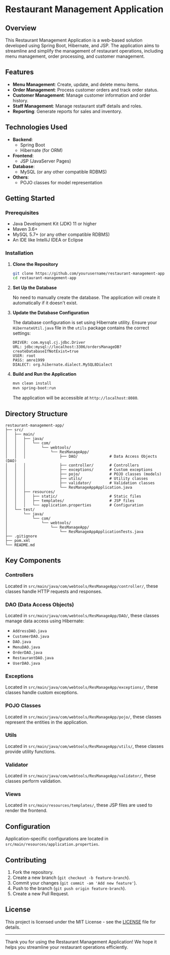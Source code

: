 # Restaurant Management Application

## Overview

This Restaurant Management Application is a web-based solution developed using Spring Boot, Hibernate, and JSP. The application aims to streamline and simplify the management of restaurant operations, including menu management, order processing, and customer management.

## Features

- **Menu Management**: Create, update, and delete menu items.
- **Order Management**: Process customer orders and track order status.
- **Customer Management**: Manage customer information and order history.
- **Staff Management**: Manage restaurant staff details and roles.
- **Reporting**: Generate reports for sales and inventory.

## Technologies Used

- **Backend**: 
  - Spring Boot
  - Hibernate (for ORM)
- **Frontend**: 
  - JSP (JavaServer Pages)
- **Database**: 
  - MySQL (or any other compatible RDBMS)
- **Others**: 
  - POJO classes for model representation

## Getting Started

### Prerequisites

- Java Development Kit (JDK) 11 or higher
- Maven 3.6+
- MySQL 5.7+ (or any other compatible RDBMS)
- An IDE like IntelliJ IDEA or Eclipse

### Installation

1. **Clone the Repository**

   ```bash
   git clone https://github.com/yourusername/restaurant-management-app.git
   cd restaurant-management-app
   ```

2. **Set Up the Database**

   No need to manually create the database. The application will create it automatically if it doesn't exist.

3. **Update the Database Configuration**

   The database configuration is set using Hibernate utility. Ensure your `HibernateUtil.java` file in the `utils` package contains the correct settings:

   ```
   DRIVER: com.mysql.cj.jdbc.Driver
   URL: jdbc:mysql://localhost:3306/ordersManageDB?createDatabaseIfNotExist=true
   USER: root
   PASS: amre1999
   DIALECT: org.hibernate.dialect.MySQL8Dialect
   ```

4. **Build and Run the Application**

   ```bash
   mvn clean install
   mvn spring-boot:run
   ```

   The application will be accessible at `http://localhost:8080`.

## Directory Structure

```
restaurant-management-app/
├── src/
│   ├── main/
│   │   ├── java/
│   │   │   └── com/
│   │   │       └── webtools/
│   │   │           └── ResManageApp/
│   │   │               ├── DAO/              # Data Access Objects (DAO)
│   │   │               ├── controller/       # Controllers
│   │   │               ├── exceptions/       # Custom exceptions
│   │   │               ├── pojo/             # POJO classes (models)
│   │   │               ├── utils/            # Utility classes
│   │   │               ├── validator/        # Validation classes
│   │   │               └── ResManageAppApplication.java
│   │   ├── resources/
│   │   │   ├── static/                       # Static files
│   │   │   ├── templates/                    # JSP files
│   │   │   └── application.properties        # Configuration
│   └── test/
│       └── java/
│           └── com/
│               └── webtools/
│                   └── ResManageApp/
│                       └── ResManageAppApplicationTests.java
├── .gitignore
├── pom.xml
└── README.md
```

## Key Components

### Controllers

Located in `src/main/java/com/webtools/ResManageApp/controller/`, these classes handle HTTP requests and responses.

### DAO (Data Access Objects)

Located in `src/main/java/com/webtools/ResManageApp/DAO/`, these classes manage data access using Hibernate:

- `AddressDAO.java`
- `CustomerDAO.java`
- `DAO.java`
- `MenuDAO.java`
- `OrderDAO.java`
- `RestaurantDAO.java`
- `UserDAO.java`

### Exceptions

Located in `src/main/java/com/webtools/ResManageApp/exceptions/`, these classes handle custom exceptions.

### POJO Classes

Located in `src/main/java/com/webtools/ResManageApp/pojo/`, these classes represent the entities in the application.

### Utils

Located in `src/main/java/com/webtools/ResManageApp/utils/`, these classes provide utility functions.

### Validator

Located in `src/main/java/com/webtools/ResManageApp/validator/`, these classes perform validation.

### Views

Located in `src/main/resources/templates/`, these JSP files are used to render the frontend.

## Configuration

Application-specific configurations are located in `src/main/resources/application.properties`.

## Contributing

1. Fork the repository.
2. Create a new branch (`git checkout -b feature-branch`).
3. Commit your changes (`git commit -am 'Add new feature'`).
4. Push to the branch (`git push origin feature-branch`).
5. Create a new Pull Request.

## License

This project is licensed under the MIT License - see the [LICENSE](LICENSE) file for details.


---

Thank you for using the Restaurant Management Application! We hope it helps you streamline your restaurant operations efficiently.
